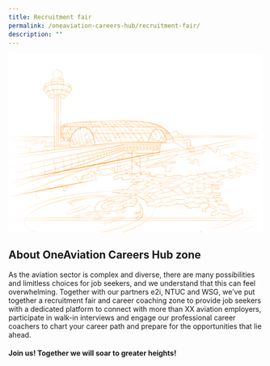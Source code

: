 ```yaml
---
title: Recruitment fair
permalink: /oneaviation-careers-hub/recruitment-fair/
description: ""
---
```

![oneaviation](/images/imgoneaviation.png)
## About OneAviation Careers Hub zone 
As the aviation sector is complex and diverse, there are many possibilities and limitless choices for job seekers, and we understand that this can feel overwhelming. Together with our partners e2i, NTUC and WSG, we’ve put together a recruitment fair and career coaching zone to provide job seekers with a dedicated platform to connect with more than XX aviation employers, participate in walk-in interviews and engage our professional career coachers to chart your career path and prepare for the opportunities that lie ahead.

#### Join us! Together we will soar to greater heights! 


